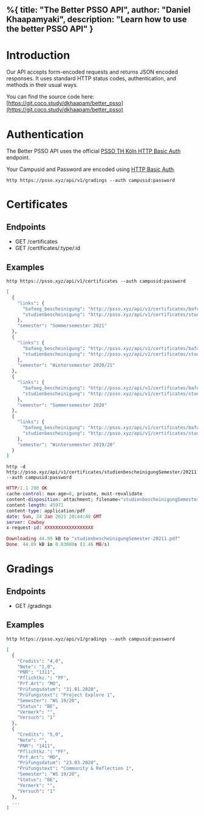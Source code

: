 %{
  title: "The Better PSSO API",
  author: "Daniel Khaapamyaki",
  description: "Learn how to use the better PSSO API"
}
---

# Introduction

Our API accepts form-encoded requests and returns JSON encoded responses. It uses standard HTTP status codes, authentication, and methods in their usual ways.

You can find the source code here: [https://git.coco.study/dkhaapam/better_psso](https://git.coco.study/dkhaapam/better_psso)

# Authentication

The Better PSSO API uses the official [PSSO TH Köln HTTP Basic Auth](https://psso.th-koeln.de/qisserver/rds?state=user&type=7) endpoint.

Your Campusid and Password are encoded using [HTTP Basic Auth](https://tools.ietf.org/html/rfc7617).

```
http https://psso.xyz/api/v1/gradings --auth campusid:password
```

# Certificates

## Endpoints

- GET /certificates
- GET /certificates/:type/:id

## Examples

```
http https://psso.xyz/api/v1/certificates --auth campusid:password
```

```elixir
[
  {
    "links": {
      "bafoeg_bescheinigung": "http://psso.xyz/api/v1/certificates/bafoegbescheinigungSemester/20211",
      "studienbescheinigung": "http://psso.xyz/api/v1/certificates/studienbescheinigungSemester/20211"
    },
    "semester": "Sommersemester 2021"
  },
  {
    "links": {
      "bafoeg_bescheinigung": "http://psso.xyz/api/v1/certificates/bafoegbescheinigungSemester/20202",
      "studienbescheinigung": "http://psso.xyz/api/v1/certificates/studienbescheinigungSemester/20202"
    },
    "semester": "Wintersemester 2020/21"
  },
  {
    "links": {
      "bafoeg_bescheinigung": "http://psso.xyz/api/v1/certificates/bafoegbescheinigungSemester/20201",
      "studienbescheinigung": "http://psso.xyz/api/v1/certificates/studienbescheinigungSemester/20201"
    },
    "semester": "Sommersemester 2020"
  },
  {
    "links": {
      "bafoeg_bescheinigung": "http://psso.xyz/api/v1/certificates/bafoegbescheinigungSemester/20192",
      "studienbescheinigung": "http://psso.xyz/api/v1/certificates/studienbescheinigungSemester/20192"
    },
    "semester": "Wintersemester 2019/20"
  }
]
```

```
http -d http://psso.xyz/api/v1/certificates/studienbescheinigungSemester/20211 --auth campusid:password
```

```elixir
HTTP/1.1 200 OK
cache-control: max-age=0, private, must-revalidate
content-disposition: attachment; filename="studienbescheinigungSemester-20211.pdf"
content-length: 45971
content-type: application/pdf
date: Sun, 24 Jan 2021 20:44:48 GMT
server: Cowboy
x-request-id: XXXXXXXXXXXXXXXXXX

Downloading 44.89 kB to "studienbescheinigungSemester-20211.pdf"
Done. 44.89 kB in 0.03000s (1.46 MB/s)
```

# Gradings

## Endpoints

- GET /gradings

## Examples

```
http https://psso.xyz/api/v1/gradings --auth campusid:password
```

```elixir
[
  {
    "Credits": "4,0",
    "Note": "1,0",
    "PNR": "1311",
    "Pflichtkz.": "PF",
    "Prf.Art": "MO",
    "Prüfungsdatum": "31.01.2020",
    "Prüfungstext": "Project Explore 1",
    "Semester": "WS 19/20",
    "Status": "BE",
    "Vermerk": "",
    "Versuch": "1"
  },
  {
    "Credits": "5,0",
    "Note": "",
    "PNR": "1411",
    "Pflichtkz.": "PF",
    "Prf.Art": "MO",
    "Prüfungsdatum": "23.03.2020",
    "Prüfungstext": "Community & Reflection 1",
    "Semester": "WS 19/20",
    "Status": "BE",
    "Vermerk": "",
    "Versuch": "1"
  },
  ...
]
```